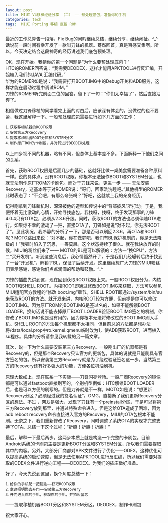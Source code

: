 ```yaml
---
layout: post
title: MIUI V4移植经验分享 （二） —— 预处理底包，准备你的手机 
categories: tech
tags:  MIUI Porting 移植 底包 ROM
---
```


最近的工作总算告一段落，Fix Bug的闲暇继续总结，继续分享，继续闲扯。^_^  
话说前一段时间有幸开发了一款叫刀锋的机器。蓦然回首，真是百感交集啊。所以，今天决定结合这段神奇的经历讲述我们底包预处理。  


OK，现在开始。我猜你的第一个问题是“为什么要预处理底包？”  
HTC的ROMER回答说：“我需要DEODEX，这样才能用APKTOOL进行反汇编，开始植入我们的JAVA 汇编代码。”  
华为的ROMER如是说：“我需要打开BOOT.IMG中的Debug开关和ADB服务，这样才能在启动过程中调试ROM。”  
刀锋的ROMER听完前面二位的回答，留下了一句：“你们太幸福了”，然后直接泪奔了。  

<!--more-->

相信做过刀锋移植的同学看完上面的对白后，应该深有体会的。没做过的也不要紧，我这里解释一下。一般预处理底包需要进行如下几方面的工作：  

	1.获取移植机器的ROOT权限
	2.安装第三方Recovery
	3.提取移植机器BOOT分区和SYSTEM分区
	4.制作原厂ROM的卡刷包，并对其进行DEODEX处理

以上四步视不同的机器，略有不同，但总体上基本差不多。下面解释一下他们之间的关系。  


首先，获取ROOT权限是后面几步的基础，这就好比做一桌美食需要准备各种原料一样。说的具体点，没有ROOT权限，你根本无法操作BOOT和SYSTEM分区，也就无法制作原厂ROM的卡刷包。而对于刀锋来说，更进一步 —— 无法安装Recovery，这基本等于对ROMER说：“哥们，回家洗洗睡吧。”其他机型的ROMER此时表态了：“不会吧，有那么夸张吗？”好吧，这就献上我的亲身经历。

 

记得刚拿到刀锋新机时，深深被他的造型和传说中的“背部披风”所打动。于是，我便怀着无比激动的心情，开始寻找底包。我找呀，找呀，终于发现那事的刀锋4.0.4只有OTA包，必须从2.3.6升级。同时，获取ROOT的方法也必须伴随OTA进行。如果你不幸的激动了一把，直接OTA了，刀锋如是说“对不起，你无法ROOT了”。见此状况，我冷静的分析了一下，那是否可以刷回2.3.6，再OTA和ROOT呢？MOTO跳出来说：“对不起，你在做梦吧，我们有BL保护机制的，你是无法降级的！”我顿时陷入了沉思，一筹莫展。这个状态持续了很久。就在我快放弃的时候，MIUI的粉丝们来了—— MOTO的BL是可以解锁的：方法一“换CPU”，方法二“买开发机”。听到这些消息后，我心情豁然开了，于是我们几经辗转后终于找到了一台“开发机”，解锁了BL，保证了后续开发。这里继续想广大刀锋的MIUI粉丝们表示感谢，感谢你们点点滴滴的帮助和鼓励。^_^

 

刀锋的插曲先讲到这，现在回到获取ROOT权限上来。一般ROOT权限分为，内核ROOT和SHELL ROOT。内核ROOT即通过修改BOOT.IMG来获取，方法可以参见MIUI适配官方教程的“修改 boot.img”章节。SHELL ROOT即通过/system/bin/su来获取ROOT的方法。就开发来讲，内核ROOT较为方便，但前提是你可以修改BOOT.IMG。因为原厂ROM的BOOT.IMG是签过名的，如果不能解锁BOOT LOADER，换句话说不能去掉原厂BOOT LOADER验证BOOT.IMG签名的机制，你修改了BOOT.IMG也是没有用的，因为你根本无法将修改过的BOOT.IMG刷入手机。SHELL ROOT的方法每个机型都不太相同，但目前总的方法都是想办法将/data/local.prop中ro.kernel.qmenu临时改为1，使ADB获取ROOT，进而植入su程序。具体的分析请参见我转载的另一篇文章。

 

其次，说一下为什么需要安装第三方Recovery。一般刚出厂的机器都是有Recovery的，但是那个Recovery只认官方的更新包，具体的说就是只能刷具有官方签名的包。所以安装第三方Recovery就是为了绕过验证签名这一步，当然第三方的Recovery还有好多强大的功能，方便各位机油刷机。

 

原理大致如上，现在联系一下实际——刀锋闪亮登场。一般厂商Reocvery的镜像都是可以通过fastboot直接刷写的，个别机型例如：HTC解锁BOOT LOADER后，也是可以方便的刷写的。但是刀锋就是不一样，MOTO如是说：“想更新Recovery分区？必须经过我的签名认证”。OMG，直接断了我们更新Recovery分区的想法。不过 ，网友是强大，发现了刀锋有一个preinstall分区，于是可以将第三方Recovery放到那里，并通过特殊命令进入。但是这给OTA造成了困难，因为adb reboot recovery命令直接进入官方的Recovery，MIUI的OTA包根本不能刷。无奈之下，我们重新修改了Recovery，同时调整了系统OTA的实现才完整支持了OTA。总结一下这个过程：“折腾！折腾！折腾！”

 

最后，解释一下最后两步。这两步本质上就是构造一个完整的卡刷包。目前Android系统的卡刷包主要是更新BOOT分区和SYSTEM分区，所以我们需要提取其中的内容。另外，大部分厂商都对APK文件进行了优化——ODEX，这种优化可以提高系统的启动速度，但是无法使用APKTOOL进行反汇编，所以我们需要对提取的ODEX文件进行逆向工程——DEODEX。为我们的插庄做好准备。

 

好了，今天先说到这里，换个角度总结一下：  


	1.给你的手机配一把钥匙——获取ROOT权限
	2.拿这把钥匙去开门——安装第三方Recovery
	3.开门进入你的手机，参观你的手机，并拍照留念

  ——提取移植机器BOOT分区和SYSTEM分区，DEODEX，制作卡刷包

 

祝大家开心。
